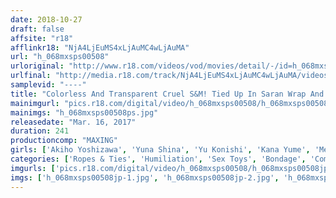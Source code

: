 ```yaml
---
date: 2018-10-27
draft: false
affsite: "r18"
afflinkr18: "NjA4LjEuMS4xLjAuMC4wLjAuMA"
url: "h_068mxsps00508"
urloriginal: "http://www.r18.com/videos/vod/movies/detail/-/id=h_068mxsps00508"
urlfinal: "http://media.r18.com/track/NjA4LjEuMS4xLjAuMC4wLjAuMA/videos/vod/movies/detail/-/id=h_068mxsps00508"
samplevid: "----"
title: "Colorless And Transparent Cruel S&M! Tied Up In Saran Wrap And Can't Move, Forced To Have Sex! 20 Girls 4 Hours"
mainimgurl: "pics.r18.com/digital/video/h_068mxsps00508/h_068mxsps00508ps.jpg"
mainimgs: "h_068mxsps00508ps.jpg"
releasedate: "Mar. 16, 2017"
duration: 241
productioncomp: "MAXING"
girls: ['Akiho Yoshizawa', 'Yuna Shina', 'Yu Konishi', 'Kana Yume', 'Mei Matsumoto', 'Chika Kitano', 'Rumi Kanda', 'Rio Ogawa', 'Towa Aragaki', 'Reina Sasaki']
categories: ['Ropes & Ties', 'Humiliation', 'Sex Toys', 'Bondage', 'Compilation', 'Over 4 Hours', 'Special 7 studios SALE']
imgurls: ['pics.r18.com/digital/video/h_068mxsps00508/h_068mxsps00508jp-1.jpg', 'pics.r18.com/digital/video/h_068mxsps00508/h_068mxsps00508jp-2.jpg', 'pics.r18.com/digital/video/h_068mxsps00508/h_068mxsps00508jp-3.jpg', 'pics.r18.com/digital/video/h_068mxsps00508/h_068mxsps00508jp-4.jpg', 'pics.r18.com/digital/video/h_068mxsps00508/h_068mxsps00508jp-5.jpg', 'pics.r18.com/digital/video/h_068mxsps00508/h_068mxsps00508jp-6.jpg', 'pics.r18.com/digital/video/h_068mxsps00508/h_068mxsps00508jp-7.jpg', 'pics.r18.com/digital/video/h_068mxsps00508/h_068mxsps00508jp-8.jpg', 'pics.r18.com/digital/video/h_068mxsps00508/h_068mxsps00508jp-9.jpg', 'pics.r18.com/digital/video/h_068mxsps00508/h_068mxsps00508jp-10.jpg', 'pics.r18.com/digital/video/h_068mxsps00508/h_068mxsps00508jp-11.jpg', 'pics.r18.com/digital/video/h_068mxsps00508/h_068mxsps00508jp-12.jpg', 'pics.r18.com/digital/video/h_068mxsps00508/h_068mxsps00508jp-13.jpg', 'pics.r18.com/digital/video/h_068mxsps00508/h_068mxsps00508jp-14.jpg', 'pics.r18.com/digital/video/h_068mxsps00508/h_068mxsps00508jp-15.jpg', 'pics.r18.com/digital/video/h_068mxsps00508/h_068mxsps00508jp-16.jpg', 'pics.r18.com/digital/video/h_068mxsps00508/h_068mxsps00508jp-17.jpg', 'pics.r18.com/digital/video/h_068mxsps00508/h_068mxsps00508jp-18.jpg', 'pics.r18.com/digital/video/h_068mxsps00508/h_068mxsps00508jp-19.jpg', 'pics.r18.com/digital/video/h_068mxsps00508/h_068mxsps00508jp-20.jpg']
imgs: ['h_068mxsps00508jp-1.jpg', 'h_068mxsps00508jp-2.jpg', 'h_068mxsps00508jp-3.jpg', 'h_068mxsps00508jp-4.jpg', 'h_068mxsps00508jp-5.jpg', 'h_068mxsps00508jp-6.jpg', 'h_068mxsps00508jp-7.jpg', 'h_068mxsps00508jp-8.jpg', 'h_068mxsps00508jp-9.jpg', 'h_068mxsps00508jp-10.jpg', 'h_068mxsps00508jp-11.jpg', 'h_068mxsps00508jp-12.jpg', 'h_068mxsps00508jp-13.jpg', 'h_068mxsps00508jp-14.jpg', 'h_068mxsps00508jp-15.jpg', 'h_068mxsps00508jp-16.jpg', 'h_068mxsps00508jp-17.jpg', 'h_068mxsps00508jp-18.jpg', 'h_068mxsps00508jp-19.jpg', 'h_068mxsps00508jp-20.jpg']
---
```

